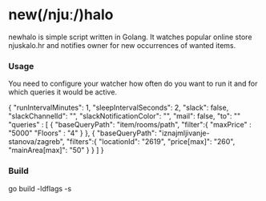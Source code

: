 new(/njuː/)halo
===========

newhalo is simple script written in Golang. It watches popular online store njuskalo.hr and
notifies owner for new occurrences of wanted items.

### Usage

You need to configure your watcher how often do you want to run it and for which
queries it would be active.

{
  "runIntervalMinutes": 1,
  "sleepIntervalSeconds": 2,
  "slack": false,
  "slackChannelId": "",
  "slackNotificationColor": "",
  "mail": false,
  "to": ""
  "queries" : [
    {
      "baseQueryPath": "item/rooms/path",
      "filter":{
        "maxPrice" : "5000"
        "Floors" : "4"
      }
    },
    {
      "baseQueryPath": "iznajmljivanje-stanova/zagreb",
      "filters":{
        "locationId": "2619",
        "price[max]": "260",
        "mainArea[max]": "50"
      }
    }
  ]
}


### Build

go build -ldflags -s
